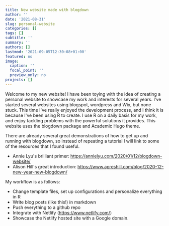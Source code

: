 ```yaml
---
title: New website made with blogdown
author: ''
date: '2021-08-31'
slug: personal-website
categories: []
tags: []
subtitle: ''
summary: ''
authors: []
lastmod: '2021-09-05T12:30:08+01:00'
featured: no
image:
  caption: ''
  focal_point: ''
  preview_only: no
projects: []
---
```

Welcome to my new website! I have been toying with the idea of creating a personal website to showcase my work and interests for several years. I've started several websites using blogspot, wordpress and Wix, but none stuck. 
This time I've really enjoyed the development process, and I think it is because I've been using R to create. I use R on a daily basis for my work, and enjoy tackling problems with the powerful solutions it provides. This website uses the blogdown package and Academic Hugo theme. 

There are already several great demonstrations of how to get up and running with blogdown, so instead of repeating a tutorial I will link to some of the resources that I found useful. 
- Annie Lyu's brilliant primer: https://annielyu.com/2020/01/12/blogdown-website/
- Alison Hill's great introduction: https://www.apreshill.com/blog/2020-12-new-year-new-blogdown/

My workflow is as follows:
- Change template files, set up configurations and personalize everything in R
- Write blog posts (like this!) in markdown
- Push everything to a github repo
- Integrate with Netlify (https://www.netlify.com/)
- Showcase the Netlify hosted site with a Google domain.

